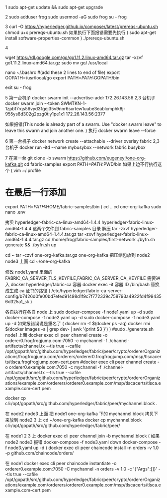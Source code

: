 1
sudo apt-get update && sudo apt-get upgrade

2
sudo adduser frog
sudo usermod -aG sudo frog
su - frog

3
curl -O https://hyperledger.github.io/composer/latest/prereqs-ubuntu.sh
chmod u+x prereqs-ubuntu.sh
如果执行下面报错需要先执行
(
sudo apt-get install software-properties-common
)
./prereqs-ubuntu.sh

4

wget https://dl.google.com/go/go1.11.2.linux-amd64.tar.gz
tar -xzvf go1.11.2.linux-amd64.tar.gz
sudo mv go/ /usr/local

nano ~/.bashrc
#(add these 2 lines to end of file)
export GOPATH=/usr/local/go
export PATH=$PATH:$GOPATH/bin

exit
su - frog

5
第一台机子
docker swarm init --advertise-addr 172.26.143.56
2,3 台机子
docker swarm join --token SWMTKN-1-1zpb17rqs56vyd31gej35v9nnr6sxrtew1uube3eablcmphk8j-955ys8d302g2pzg0tiy1pe1x1 172.26.143.56:2377

如果报错(This node is already part of a swarm. Use "docker swarm leave" to leave this swarm and join another one. )
执行 docker swarm leave --force

6
第一台机子
docker network create --attachable --driver overlay fabric
2,3 台机子
docker run -itd --name mybusybox --network fabric busybox

7 在第一台
git clone -b swarm https://github.com/eugeneyl/one-org-kafka.git
cd fabric-samples
export PATH=$PATH:$PWD/bin
如果上边不行执行这个
(
vim ~/.profile

# 在最后一行添加

export PATH=$PATH:$HOME/fabric-samples/bin
)
cd ..
cd one-org-kafka
sudo nano .env

拷贝 hyperledger-fabric-ca-linux-amd64-1.4.4 hyperledger-fabric-linux-amd64-1.4.4 这两个文件到 fabric-samples 目录
解压
tar -zxvf hyperledger-fabric-ca-linux-amd64-1.4.4.tar.gz
tar -zxvf hyperledger-fabric-linux-amd64-1.4.4.tar.gz
cd /home/frog/fabric-samples/first-network
./byfn.sh generate && ./byfn.sh up

cd ~
tar -czvf one-org-kafka.tar.gz one-org-kafka
把压缩包放到 node2 node3 上面
cd ~/one-org-kafka

修改 node1.yaml 里面的 FABRIC_CA_SERVER_TLS_KEYFILE,FABRIC_CA_SERVER_CA_KEYFILE
需要进入 docker hyperledger/fabric-ca 容器 docker exec -it 容器 ID /bin/bash
替换成生成 ca 证书的路径
(
/etc/hyperledger/fabric-ca-server-config/b7426d0fe00bd7efed91498d1f9c7f772339c758793a4922fd4f994356d325a1_sk
)

各自执行在各自 node 上
sudo docker-compose -f node1.yaml up -d
sudo docker-compose -f node2.yaml up -d
sudo docker-compose -f node3.yaml up -d
如果报错误说是重名了
(
docker rm -f $(docker ps -aq)
  docker rmi  $(docker images -a | grep dev- | awk '{print \$3 }')
)
#sudo ./generate.sh
node1 上面
docker exec cli peer channel create -o orderer0.frogfrogjump.com:7050 -c mychannel -f ./channel-artifacts/channel.tx --tls true --cafile /opt/gopath/src/github.com/hyperledger/fabric/peer/crypto/ordererOrganizations/frogfrogjump.com/orderers/orderer0.frogfrogjump.com/msp/tlscacerts/tlsca.frogfrogjump.com-cert.pem
#docker exec cli peer channel create -o orderer0.example.com:7050 -c mychannel -f ./channel-artifacts/channel.tx --tls true --cafile /opt/gopath/src/github.com/hyperledger/fabric/peer/crypto/ordererOrganizations/example.com/orderers/orderer0.example.com/msp/tlscacerts/tlsca.example.com-cert.pem

docker cp cli:/opt/gopath/src/github.com/hyperledger/fabric/peer/mychannel.block .

在 node2 node3 上面
把 node1 one-org-kafka 下的 mychannel.block 拷贝下来放到 node2 3 上
cd ~/one-org-kafka
docker cp mychannel.block cli:/opt/gopath/src/github.com/hyperledger/fabric/peer/

在 node1 2 3 上
docker exec cli peer channel join -b mychannel.block
(
如果 node2 node3 报错
docker-compose -f node3.yaml down
docker-compose -f node3.yaml up -d
)
docker exec cli peer chaincode install -n orders -v 1.0 -p github.com/chaincode/orders/

在 node1
docker exec cli peer chaincode instantiate -o orderer0.example.com:7050 -C mychannel -n orders -v 1.0 -c '{"Args":[]}' --tls true --cafile /opt/gopath/src/github.com/hyperledger/fabric/peer/crypto/ordererOrganizations/example.com/orderers/orderer0.example.com/msp/tlscacerts/tlsca.example.com-cert.pem
